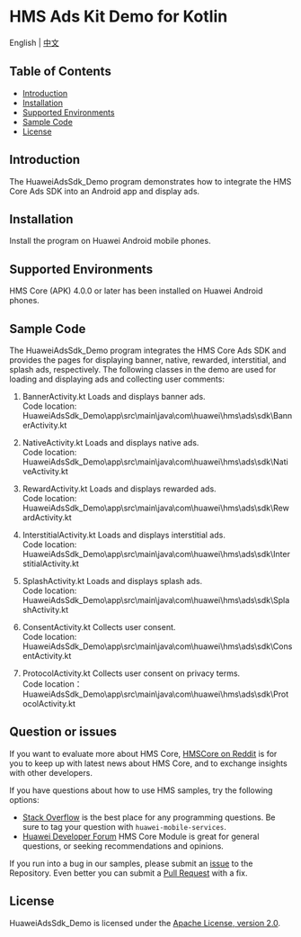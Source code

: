 # HMS Ads Kit Demo for Kotlin
English | [中文](https://github.com/HMS-Core/hms-ads-demo-kotlin/blob/master/README_ZH.md)
## Table of Contents

 * [Introduction](#introduction)
 * [Installation](#installation)
 * [Supported Environments](#supported-environments)
 * [Sample Code](#sample-code)
 * [License](#license)
  
## Introduction
The HuaweiAdsSdk_Demo program demonstrates how to integrate the HMS Core Ads SDK into an Android app and display ads.

## Installation
Install the program on Huawei Android mobile phones.
    
## Supported Environments
HMS Core (APK) 4.0.0 or later has been installed on Huawei Android phones.	
	
## Sample Code
The HuaweiAdsSdk_Demo program integrates the HMS Core Ads SDK and provides the pages for displaying banner, native, rewarded, interstitial, and splash ads, respectively.
The following classes in the demo are used for loading and displaying ads and collecting user comments:

1. BannerActivity.kt
Loads and displays banner ads.
<br>Code location: HuaweiAdsSdk_Demo\app\src\main\java\com\huawei\hms\ads\sdk\BannerActivity.kt</br>
    
2. NativeActivity.kt
Loads and displays native ads.
<br>Code location: HuaweiAdsSdk_Demo\app\src\main\java\com\huawei\hms\ads\sdk\NativeActivity.kt</br>
    
3. RewardActivity.kt
Loads and displays rewarded ads.
<br>Code location: HuaweiAdsSdk_Demo\app\src\main\java\com\huawei\hms\ads\sdk\RewardActivity.kt</br>
	
4. InterstitialActivity.kt
Loads and displays interstitial ads.
<br>Code location: HuaweiAdsSdk_Demo\app\src\main\java\com\huawei\hms\ads\sdk\InterstitialActivity.kt</br>
	
5. SplashActivity.kt
Loads and displays splash ads.
<br>Code location: HuaweiAdsSdk_Demo\app\src\main\java\com\huawei\hms\ads\sdk\SplashActivity.kt</br>
	
6. ConsentActivity.kt
Collects user consent.
<br>Code location: HuaweiAdsSdk_Demo\app\src\main\java\com\huawei\hms\ads\sdk\ConsentActivity.kt</br>
    
7. ProtocolActivity.kt
Collects user consent on privacy terms.
<br>Code location：HuaweiAdsSdk_Demo\app\src\main\java\com\huawei\hms\ads\sdk\ProtocolActivity.kt</br>

## Question or issues
If you want to evaluate more about HMS Core,
[HMSCore on Reddit](https://www.reddit.com/r/HuaweiDevelopers/) is for you to keep up with latest news about HMS Core, and to exchange insights with other developers.

If you have questions about how to use HMS samples, try the following options:
- [Stack Overflow](https://stackoverflow.com/questions/tagged/huawei-mobile-services) is the best place for any programming questions. Be sure to tag your question with 
`huawei-mobile-services`.
- [Huawei Developer Forum](https://forums.developer.huawei.com/forumPortal/en/home?fid=0101187876626530001) HMS Core Module is great for general questions, or seeking recommendations and opinions.

If you run into a bug in our samples, please submit an [issue](https://github.com/HMS-Core/hms-ads-demo-kotlin/issues) to the Repository. Even better you can submit a [Pull Request](https://github.com/HMS-Core/hms-ads-demo-kotlin/pulls) with a fix.


##  License
HuaweiAdsSdk_Demo is licensed under the [Apache License, version 2.0](http://www.apache.org/licenses/LICENSE-2.0).
